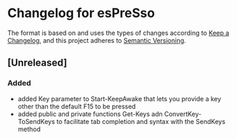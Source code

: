 # Changelog for esPreSso

The format is based on and uses the types of changes according to [Keep a Changelog](https://keepachangelog.com/en/1.0.0/),
and this project adheres to [Semantic Versioning](https://semver.org/spec/v2.0.0.html).

## [Unreleased]

### Added

- added Key parameter to Start-KeepAwake that lets you provide a key other than the default F15 to be pressed
- added public and private functions Get-Keys adn ConvertKey-ToSendKeys to facilitate tab completion and syntax with the SendKeys method

